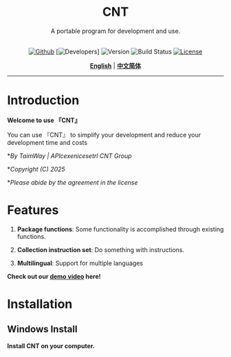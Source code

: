<div align="center">

<h1>CNT</h1>
A portable program for development and use.<br><br>


[![Github](https://img.shields.io/badge/CNT-Github-gray.svg)](https://github.com/TaimWay/CNT) [![Developers](https://img.shields.io/badge/Developers-TaimWay-red.svg)]    ![Version](https://img.shields.io/badge/version-1.1.5.49-brightgreen.svg)  ![Build Status](https://img.shields.io/badge/build%20Status-Active,%20open%20source-brightgreen.svg) [![License](https://img.shields.io/badge/license-MIT-blue.svg)](https://github.com/TaimWay/CNT/blob/main/LICENSE)

<!-- <img src="./help/itemCover.jgg" /><br> -->


[**English**](./README.md) | [**中文简体**](./docs/Readme(zh-cn).md)

</div>

---

# Introduction

**Welcome to use 『CNT』**

You can use 『CNT』 to simplify your development and reduce your development time and costs

**By TaimWay | APlcexenicesetrl CNT Group*

**Copyright (C) 2025*

**Please abide by the agreement in the license*

# Features

1. **Package functions**: Some functionality is accomplished through existing functions.

2. **Collection instruction set**: Do something with instructions.

3. **Multilingual**: Support for multiple languages

**Check out our [demo video](https://github.com/TaimWay/docs/res/demo-video.mp4) here!**

# Installation

## Windows Install

**Install CNT on your computer.**
